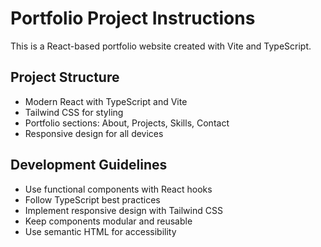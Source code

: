 <!-- Use this file to provide workspace-specific custom instructions to Copilot. For more details, visit https://code.visualstudio.com/docs/copilot/copilot-customization#_use-a-githubcopilotinstructionsmd-file -->

# Portfolio Project Instructions

This is a React-based portfolio website created with Vite and TypeScript.

## Project Structure
- Modern React with TypeScript and Vite
- Tailwind CSS for styling
- Portfolio sections: About, Projects, Skills, Contact
- Responsive design for all devices

## Development Guidelines
- Use functional components with React hooks
- Follow TypeScript best practices
- Implement responsive design with Tailwind CSS
- Keep components modular and reusable
- Use semantic HTML for accessibility